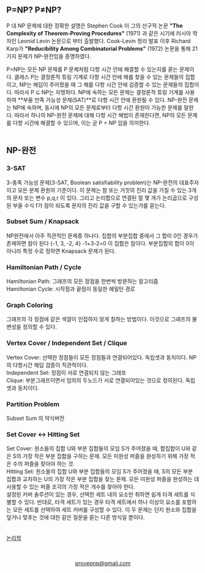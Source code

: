## P=NP? P≠NP?
P 대 NP 문제에 대한 정확한 설명은 Stephen Cook 이 그의 선구적 논문 **"The Complexity of Theorem‑Proving Procedures"** (1971) 과 같은 시기에 러시아 학자인 Leonid Levin 논문으로 부터 출발했다. Cook-Levin 정리 발표 이후 Richard Karp가 **"Reducibility Among Combinatorial Problems"** (1972) 논문을 통해 21가지 문제가 NP-완전임을 증명하였다.

P=NP는 모든 NP 문제를 P 문제처럼 다항 시간 안에 해결할 수 있는지를 묻는 문제이다. 클래스 P는 결정론적 튜링 기계로 다항 시간 안에 해를 찾을 수 있는 문제들의 집합이고, NP는 해답이 주어졌을 때 그 해를 다항 시간 안에 검증할 수 있는 문제들의 집합이다. 따라서 P ⊆ NP는 자명하다. NP에 속하는 모든 문제는 결정론적 튜링 기계를 사용하여 **부울 만족 가능성 문제(SAT)**로 다항 시간 안에 환원될 수 있다. NP-완전 문제는 NP에 속하며, 동시에 NP의 모든 문제로부터 다항 시간 환원이 가능한 문제를 말한다. 따라서 하나의 NP-완전 문제에 대해 다항 시간 해법이 존재한다면, NP의 모든 문제를 다항 시간에 해결할 수 있으며, 이는 곧 P = NP 임을 의미한다.
<br>
<br>
## NP-완전
### 3-SAT
3-충족 가능성 문제(3-SAT, Boolean satisfiability problem)는 NP-완전의 대표주자이고 모든 문제 환원의 기준이다. 이 문제는 참 또는 거짓의 진리 값을 가질 수 있는 3개의 문자 또는 변수 p,q,r 이 있다. 그리고 논리합으로 연결된 절 몇 개가 논리곱으로 구성된 부울 수식 f가 참이 되도록 문자의 진리 값을 구할 수 있는가를 묻는다.
### Subset Sum / Knapsack
NP완전에서 아주 직관적인 문제중 하나다. 집합의 부분집합 중에서 그 합이 0인 경우가 존재하면 참이 된다 {-1, 3, -2, 4} -1+3-2=0 이 집합은 참이다. 부분집합의 합이 0이 아니라 특정 수로 정하면 Knapsack 문제가 된다.
### Hamiltonian Path / Cycle
Hamiltonian Path: 그래프의 모든 정점을 한번씩 방문하는 알고리즘
<br>
Hamiltonian Cycle: 시작점과 끝점이 동일한 헤밀턴 경로
<br>
### Graph Coloring
그래프의 각 정점에 같은 색깔이 인접하지 않게 칠하는 방법이다. 이것으로 그래프의 불변성을 정의할 수 있다.
### Vertex Cover / Independent Set / Clique
Vertex Cover: 선택한 정점들이 모든 정점들과 연결되어있다. 독립셋과 동치이다. NP의 다항시간 해답 검증이 직관적이다.
<br>
Independent Set: 정점이 서로 연결되지 않는 그래프
<br>
Clique: 부분그래프이면서 임의의 두노드가 서로 연결되어있는 것으로 정의된다. 독립셋과 동치이다.
<br>
### Partition Problem
Subset Sum 의 약식버전

### Set Cover ↔ Hitting Set
Set Cover: 원소들의 집합 U와 부분 집합들의 모임 S가 주어졌을 때, 합집합이 U와 같은 S의 가장 작은 부분 집합을 구하는 문제. 모든 미완성 퍼즐을 완성하기 위해 가장 적은 수의 퍼즐을 찾아야 하는 것.
<br>
Hitting Set: 원소들의 집합 U와 부분 집합들의 모임 S가 주어졌을 때, S의 모든 부분 집합과 교차하는 U의 가장 작은 부분 집합을 찾는 문제. 모든 미완성 퍼즐을 완성하는 데 사용할 수 있는 퍼즐 조각의 가장 적은 개수를 찾아야 한다. 
<br>
설정된 커버 솔루션이 있는 경우, 선택한 세트 내의 요소만 취하면 쉽게 타격 세트를 식별할 수 있다. 반대로, 타격 세트가 있는 경우 타격 세트에서 하나 이상의 요소를 포함하는 모든 세트를 선택하여 세트 커버를 구성할 수 있다.  이 두 문제는 단지 원소와 집합을 덮거나 맞추는 것에 대한 같은 질문을 묻는 다른 방식일 뿐이다. 
<br>
<br>
<br>
<a href="http://pvsnpkr.github.io/LOGIC" target="_blank">논리학</a>
<br>
<br>
<br>
<p align="center"><a href="mailto:provepnp@gmail.com">provepnp@gmail.com</a></p>
